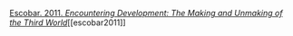 [Escobar. 2011. _Encountering Development: The Making and Unmaking of the Third World_](zotero://select/items/1_2T835WRY)[[escobar2011]]
